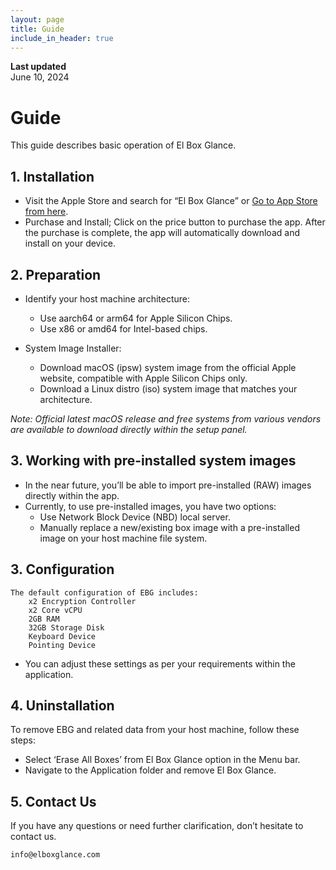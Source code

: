 ```yaml
---
layout: page
title: Guide
include_in_header: true
---
```


**Last updated**  
June 10, 2024

# Guide
This guide describes basic operation of El Box Glance.
<br>

## 1. Installation

* Visit the Apple Store and search for “El Box Glance” or [Go to App Store from here](https://apps.apple.com/us/app/el-box-glance/id6449521968?mt=12&itsct=apps_box_badge&itscg=30200).
* Purchase and Install; Click on the price button to purchase the app. After the purchase is complete, the app will automatically download and install on your device.

## 2. Preparation

* Identify your host machine architecture:
    * Use aarch64 or arm64 for Apple Silicon Chips.
    * Use x86 or amd64 for Intel-based chips.
   
* System Image Installer:
   * Download macOS (ipsw) system image from the official Apple website, compatible with Apple Silicon Chips only.
   * Download a Linux distro (iso) system image that matches your architecture.

*Note: Official latest macOS release and free systems from various vendors are available to download directly within the setup panel.*

## 3. Working with pre-installed system images

* In the near future, you’ll be able to import pre-installed (RAW) images directly within the app.
* Currently, to use pre-installed images, you have two options:
    * Use Network Block Device (NBD) local server.
    * Manually replace a new/existing box image with a pre-installed image on your host machine file system.

## 3. Configuration

    The default configuration of EBG includes:
        x2 Encryption Controller
        x2 Core vCPU
        2GB RAM
        32GB Storage Disk
        Keyboard Device
        Pointing Device
        
* You can adjust these settings as per your requirements within the application.

## 4. Uninstallation

To remove EBG and related data from your host machine, follow these steps:
* Select ‘Erase All Boxes’ from El Box Glance option in the Menu bar.
* Navigate to the Application folder and remove El Box Glance.

## 5. Contact Us

If you have any questions or need further clarification, don’t hesitate to contact us.

    info@elboxglance.com
